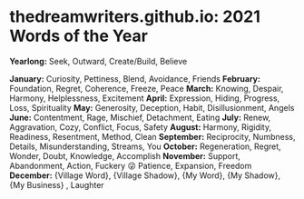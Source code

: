 # thedreamwriters.github.io: 2021 Words of the Year

**Yearlong:** Seek, Outward, Create/Build, Believe 

**January:** Curiosity, Pettiness, Blend, Avoidance, Friends
**February:** Foundation, Regret, Coherence, Freeze, Peace
**March:** Knowing, Despair, Harmony, Helplessness, Excitement 
**April:** Expression, Hiding, Progress, Loss, Spirituality
**May:** Generosity, Deception, Habit, Disillusionment, Angels
**June:** Contentment, Rage, Mischief, Detachment, Eating
**July:** Renew, Aggravation, Cozy, Conflict, Focus, Safety
**August:** Harmony, Rigidity, Readiness, Resentment, Method, Clean
**September:** Reciprocity, Numbness, Details, Misunderstanding, Streams, You
**October:** Regeneration, Regret, Wonder, Doubt, Knowledge, Accomplish
**November:** Support, Abandonment, Action, Fuckery 😜  Patience, Expansion, Freedom
**December:** {Village Word},  {Village Shadow}, {My Word}, {My Shadow}, {My Business} , Laughter 
